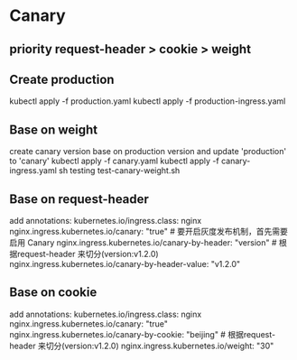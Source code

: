# Canary
## priority request-header > cookie > weight
## Create production  
kubectl apply -f production.yaml
kubectl apply -f production-ingress.yaml
## Base on weight
create canary version base on production version and update 'production' to 'canary'
kubectl apply -f canary.yaml
kubectl apply -f canary-ingress.yaml
sh testing test-canary-weight.sh

## Base on request-header
add annotations:
    kubernetes.io/ingress.class: nginx 
    nginx.ingress.kubernetes.io/canary: "true"   # 要开启灰度发布机制，首先需要启用 Canary
    nginx.ingress.kubernetes.io/canary-by-header: "version" # 根据request-header 来切分(version:v1.2.0)
    nginx.ingress.kubernetes.io/canary-by-header-value: "v1.2.0"
## Base on cookie
add annotations:
    kubernetes.io/ingress.class: nginx 
    nginx.ingress.kubernetes.io/canary: "true"
    nginx.ingress.kubernetes.io/canary-by-cookie: "beijing" # 根据request-header 来切分(version:v1.2.0)
    nginx.ingress.kubernetes.io/weight: "30"